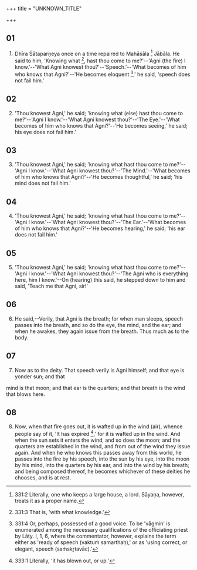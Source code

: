 +++
title = "UNKNOWN_TITLE"

+++


## 01
1. Dhīra Śātaparṇeya once on a time repaired to Mahāśāla [^fn_634] Jābāla. He said to him, 'Knowing what [^fn_635], hast thou come to me?'--'Agni (the fire) I know.'--'What Agni knowest thou?'--'Speech.'--'What becomes of him who knows that Agni?'--'He becomes eloquent [^fn_636],' he said, 'speech does not fail him.'

[^fn_634]: 331:2 Literally, one who keeps a large house, a lord. Sāyaṇa, however, treats it as a proper name.

[^fn_635]: 331:3 That is, 'with what knowledge.'

[^fn_636]: 331:4 Or, perhaps, possessed of a good voice. To be 'vāgmin' is  enumerated among the necessary qualifications of the officiating priest by Lāṭy. I, 1, 6, where the commentator, however, explains the term either as 'ready of speech (vaktuṁ samarthaḥ),' or as 'using correct, or elegant, speech (saṁskr̥tavāc).'

## 02
2. 'Thou knowest Agni,' he said; 'knowing what (else) hast thou come to me?'--'Agni I know.'--'What Agni knowest thou?'--'The Eye.'--'What becomes of him who knows that Agni?'--'He becomes seeing,' he said; his eye does not fail him.'

## 03
3. 'Thou knowest Agni,' he said; 'knowing what hast thou come to me?'--'Agni I know.'--'What Agni knowest thou?'--'The Mind.'--'What becomes of him who knows that Agni?'--'He becomes thoughtful,' he said; 'his mind does not fail him.'

## 04
4. 'Thou knowest Agni,' he said; 'knowing what hast thou come to me?'--'Agni I know.'--'What Agni knowest thou?'--'The Ear.'--'What becomes of him who knows that Agni?'--'He becomes hearing,' he said; 'his ear does not fail him.'

## 05
5. 'Thou knowest Agni,' he said; 'knowing what hast thou come to me?'--'Agni I know.'--'What Agni knowest thou?'--'The Agni who is everything here, him I know.'--On (hearing) this said, he stepped down to him and said, 'Teach me that Agni, sir!'

## 06
6. He said,--Verily, that Agni is the breath; for when man sleeps, speech passes into the breath, and so do the eye, the mind, and the ear; and when he awakes, they again issue from the breath. Thus much as to the body.

## 07
7. Now as to the deity. That speech verily is Agni himself; and that eye is yonder sun; and that

mind is that moon; and that ear is the quarters; and that breath is the wind that blows here.

## 08
8. Now, when that fire goes out, it is wafted up in the wind (air), whence people say of it, 'It has expired [^fn_637],' for it is wafted up in the wind. And when the sun sets it enters the wind, and so does the moon; and the quarters are established in the wind, and from out of the wind they issue again. And when he who knows this passes away from this world, he passes into the fire by his speech, into the sun by his eye, into the moon by his mind, into the quarters by his ear, and into the wind by his breath; and being composed thereof, he becomes whichever of these deities he chooses, and is at rest.

[^fn_637]: 333:1 Literally, 'it has blown out, or up.'

